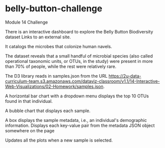 # belly-button-challenge
Module 14 Challenge

There is an interactive dashboard to explore the Belly Button Biodiversity dataset Links to an external site. 

It catalogs the microbes that colonize human navels.

The dataset reveals that a small handful of microbial species (also called operational taxonomic units, or OTUs, in the study) 
were present in more than 70% of people, while the rest were relatively rare.

The D3 library reads in samples.json from the URL https://2u-data-curriculum-team.s3.amazonaws.com/dataviz-classroom/v1.1/14-Interactive-Web-Visualizations/02-Homework/samples.json.

A horizontal bar chart with a dropdown menu displays the top 10 OTUs found in that individual.

A bubble chart that displays each sample.

A box displays the sample metadata, i.e., an individual's demographic information.
Displays each key-value pair from the metadata JSON object somewhere on the page

Updates all the plots when a new sample is selected.
